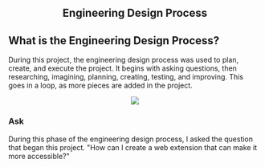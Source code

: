 <h2 align="center">Engineering Design Process</h2>

## What is the Engineering Design Process?
During this project, the engineering design process was used to plan, create, and execute the project. It begins with asking questions, then researching, imagining, planning, creating, testing, and improving. This goes in a loop, as more pieces are added in the project.

<div align="center"><img src="https://github.com/awahl2/InkluLink/blob/main/estimating-software.gif"></div>

### Ask
During this phase of the engineering design process, I asked the question that began this project. "How can I create a web extension that can make it more accessible?"
